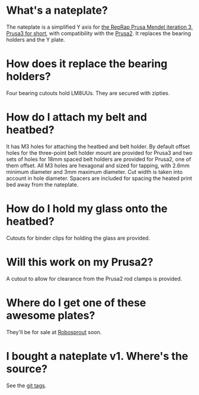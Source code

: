 What's a nateplate?
===================
The nateplate is a simplified Y axis for [the RepRap Prusa Mendel iteration 3, Prusa3 for short](https://github.com/josefprusa/Prusa3), with compatibility with the [Prusa2](https://github.com/josefprusa/PrusaMendel).
It replaces the bearing holders and the Y plate.

How does it replace the bearing holders?
========================================
Four bearing cutouts hold LM8UUs. They are secured with zipties.

How do I attach my belt and heatbed?
====================================
It has M3 holes for attaching the heatbed and belt holder. By default offset holes for the three-point belt holder mount are provided for Prusa3 and two sets of holes for 18mm spaced belt holders are provided for Prusa2, one of them offset.
All M3 holes are hexagonal and sized for tapping, with 2.6mm minimum diameter and 3mm maximum diameter. Cut width is taken into account in hole diameter.
Spacers are included for spacing the heated print bed away from the nateplate.

How do I hold my glass onto the heatbed?
========================================
Cutouts for binder clips for holding the glass are provided.

Will this work on my Prusa2?
============================
A cutout to allow for clearance from the Prusa2 rod clamps is provided.

Where do I get one of these awesome plates?
===========================================
They'll be for sale at [Robosprout](http://www.robosprout.com/) soon.

I bought a nateplate v1. Where's the source?
============================================
See the [git tags](https://github.com/nathan7/nateplate/tags).

